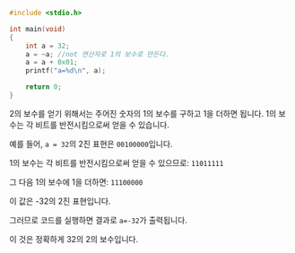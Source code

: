 
```c
#include <stdio.h>

int main(void)
{
    int a = 32;
    a = ~a; //not 연산자로 1의 보수로 만든다.
    a = a + 0x01;
    printf("a=%d\n", a);

    return 0;
}

```

2의 보수를 얻기 위해서는 주어진 숫자의 1의 보수를 구하고 1을 더하면 됩니다. 1의 보수는 각 비트를 반전시킴으로써 얻을 수 있습니다.

예를 들어, `a = 32`의 2진 표현은 `00100000`입니다.

1의 보수는 각 비트를 반전시킴으로써 얻을 수 있으므로: `11011111`

그 다음 1의 보수에 1을 더하면: `11100000`

이 값은 -32의 2진 표현입니다.

그러므로 코드를 실행하면 결과로 `a=-32`가 출력됩니다.

이 것은 정확하게 32의 2의 보수입니다.